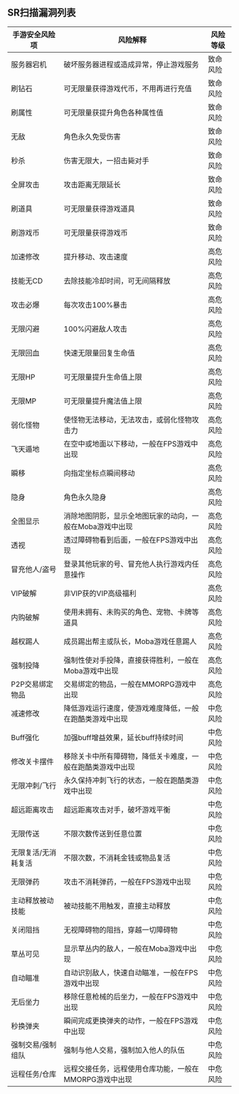 ## SR扫描漏洞列表

|手游安全风险项|风险解释|风险等级|
|---------|---------|---------|
|服务器宕机|破坏服务器进程或造成异常，停止游戏服务|致命风险|
|刷钻石|可无限量获得游戏代币，不用再进行充值|致命风险
|刷属性|可无限量获提升角色各种属性值|致命风险
|无敌|角色永久免受伤害|致命风险
|秒杀|伤害无限大，一招击毙对手|致命风险
|全屏攻击|攻击距离无限延长|致命风险
|刷道具|可无限量获得游戏道具|致命风险
|刷游戏币|可无限量获得游戏币|致命风险
|加速修改|提升移动、攻击速度|高危风险
|技能无CD|去除技能冷却时间，可无间隔释放|高危风险
|攻击必爆|每次攻击100%暴击|高危风险
|无限闪避|100%闪避敌人攻击|高危风险
|无限回血|快速无限量回复生命值|高危风险
|无限HP|可无限量提升生命值上限|高危风险
|无限MP|可无限量提升魔法值上限|高危风险
|弱化怪物|使怪物无法移动，无法攻击，或弱化怪物攻击力|高危风险
|飞天遁地|在空中或地面以下移动，一般在FPS游戏中出现|高危风险
|瞬移|向指定坐标点瞬间移动|高危风险
|隐身|角色永久隐身|高危风险
|全图显示|消除地图阴影，显示全地图玩家的动向，一般在Moba游戏中出现|高危风险
|透视|透过障碍物看到后面，一般在FPS游戏中出现|高危风险
|冒充他人/盗号|登录其他玩家的号、冒充他人执行游戏内任意操作|高危风险
|VIP破解|非VIP获的VIP高级福利|高危风险
|内购破解|使用未拥有、未购买的角色、宠物、卡牌等道具|高危风险
|越权踢人|成员踢出帮主或队长，Moba游戏任意踢人|高危风险
|强制投降|强制性使对手投降，直接获得胜利，一般在Moba游戏中出现|高危风险
|P2P交易绑定物品|交易绑定的物品，一般在MMORPG游戏中出现|高危风险
|减速修改|降低游戏运行速度，使游戏难度降低，一般在跑酷类游戏中出现|中危风险
|Buff强化|加强buff增益效果，延长buff持续时间|中危风险
|修改关卡摆件|移除关卡中所有障碍物，降低关卡难度，一般在跑酷类游戏中出现|中危风险
|无限冲刺/飞行|永久保持冲刺飞行的状态，一般在跑酷类游戏中出现|中危风险
|超远距离攻击|超远距离攻击对手，破坏游戏平衡|中危风险
|无限传送|不限次数传送到任意位置|中危风险
|无限复活/无消耗复活|不限次数，不消耗金钱或物品复活|中危风险
|无限弹药|攻击不消耗弹药，一般在FPS游戏中出现|中危风险
|主动释放被动技能|被动技能不用触发，直接主动释放|中危风险
|关闭阻挡|无视障碍物的阻挡，穿越一切障碍物|中危风险
|草丛可见|显示草丛内的敌人，一般在Moba游戏中出现|中危风险
|自动瞄准|自动识别敌人，快速自动瞄准，一般在FPS游戏中出现|中危风险
|无后坐力|移除任意枪械的后坐力，一般在FPS游戏中出现|中危风险
|秒换弹夹|瞬间完成更换弹夹的动作，一般在FPS游戏中出现|中危风险
|强制交易/强制组队|强制与他人交易，强制加入他人的队伍|中危风险
|远程任务/仓库|远程交接任务，远程使用仓库功能，一般在MMORPG游戏中出现|中危风险